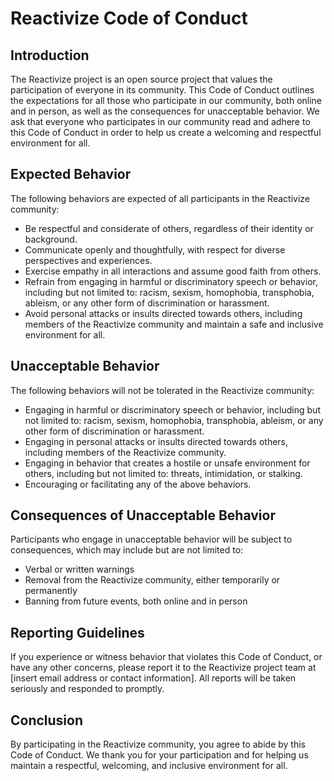 # Reactivize Code of Conduct

## Introduction

The Reactivize project is an open source project that values the participation of everyone in its community. This Code of Conduct outlines the expectations for all those who participate in our community, both online and in person, as well as the consequences for unacceptable behavior. We ask that everyone who participates in our community read and adhere to this Code of Conduct in order to help us create a welcoming and respectful environment for all.

## Expected Behavior

The following behaviors are expected of all participants in the Reactivize community:

-   Be respectful and considerate of others, regardless of their identity or background.
-   Communicate openly and thoughtfully, with respect for diverse perspectives and experiences.
-   Exercise empathy in all interactions and assume good faith from others.
-   Refrain from engaging in harmful or discriminatory speech or behavior, including but not limited to: racism, sexism, homophobia, transphobia, ableism, or any other form of discrimination or harassment.
-   Avoid personal attacks or insults directed towards others, including members of the Reactivize community and maintain a safe and inclusive environment for all.

## Unacceptable Behavior

The following behaviors will not be tolerated in the Reactivize community:

-   Engaging in harmful or discriminatory speech or behavior, including but not limited to: racism, sexism, homophobia, transphobia, ableism, or any other form of discrimination or harassment.
-   Engaging in personal attacks or insults directed towards others, including members of the Reactivize community.
-   Engaging in behavior that creates a hostile or unsafe environment for others, including but not limited to: threats, intimidation, or stalking.
-   Encouraging or facilitating any of the above behaviors.

## Consequences of Unacceptable Behavior

Participants who engage in unacceptable behavior will be subject to consequences, which may include but are not limited to:

-   Verbal or written warnings
-   Removal from the Reactivize community, either temporarily or permanently
-   Banning from future events, both online and in person

## Reporting Guidelines

If you experience or witness behavior that violates this Code of Conduct, or have any other concerns, please report it to the Reactivize project team at [insert email address or contact information]. All reports will be taken seriously and responded to promptly.

## Conclusion

By participating in the Reactivize community, you agree to abide by this Code of Conduct. We thank you for your participation and for helping us maintain a respectful, welcoming, and inclusive environment for all.